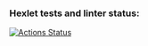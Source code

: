 ### Hexlet tests and linter status:
[![Actions Status](https://github.com/rutherfordern/php-project-45/workflows/hexlet-check/badge.svg)](https://github.com/rutherfordern/php-project-45/actions)